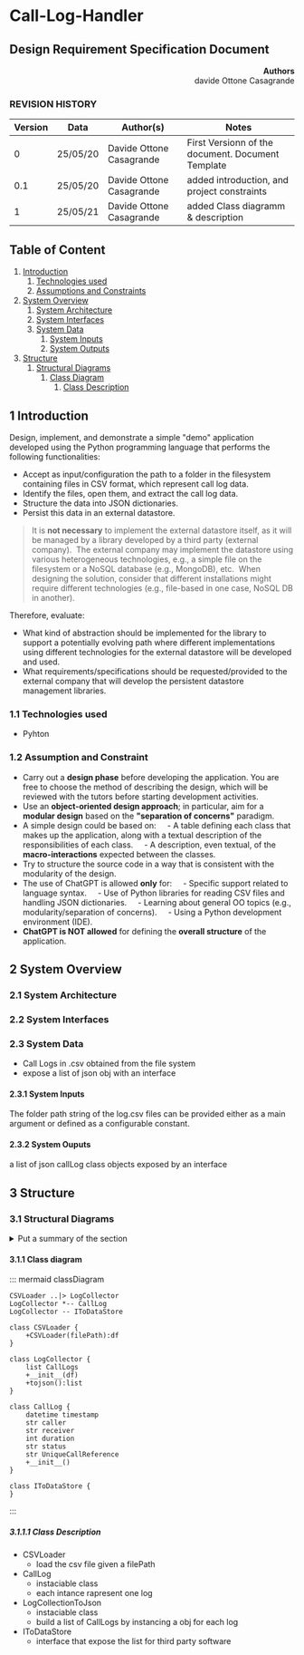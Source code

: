 # Call-Log-Handler

## Design Requirement Specification Document


<div align='right'> <b> Authors </b> <br> davide Ottone Casagrande</div>

### REVISION HISTORY

Version | Data | Author(s)| Notes
---------|------|--------|------
0 | 25/05/20 | Davide Ottone Casagrande | First Versionn of the document. Document Template
0.1 | 25/05/20 | Davide Ottone Casagrande | added introduction, and project constraints
1 | 25/05/21 | Davide Ottone Casagrande | added Class diagramm & description

## Table of Content

1. [Introduction](#intro)
    1. [Technologies used](#tech)
    2. [Assumptions and Constraints](#constraints)
2. [System Overview](#system-overview)
    1. [System Architecture](#architecture)
    2. [System Interfaces](#interfaces)
    3. [System Data](#data)
        1. [System Inputs](#inputs)
        2. [System Outputs](#outputs)
3. [Structure](#struct)
    1. [Structural Diagrams](#sd)
        1. [Class Diagram](#cd)
            1. [Class Description](#cd-description)

##  <a name="intro"></a>  1 Introduction
Design, implement, and demonstrate a simple "demo" application developed using the Python programming language that performs the following functionalities:

- Accept as input/configuration the path to a folder in the filesystem containing files in CSV format, which represent call log data.
- Identify the files, open them, and extract the call log data.
- Structure the data into JSON dictionaries.
- Persist this data in an external datastore.

> It is **not necessary** to implement the external datastore itself, as it will be managed by a library developed by a third party (external company).  
> The external company may implement the datastore using various heterogeneous technologies, e.g., a simple file on the filesystem or a NoSQL database (e.g., MongoDB), etc.  
> When designing the solution, consider that different installations might require different technologies (e.g., file-based in one case, NoSQL DB in another).

Therefore, evaluate:
- What kind of abstraction should be implemented for the library to support a potentially evolving path where different implementations using different technologies for the external datastore will be developed and used.
- What requirements/specifications should be requested/provided to the external company that will develop the persistent datastore management libraries.


### <a name="tech"></a> 1.1 Technologies used
- Pyhton

### <a name="constraints"></a> 1.2 Assumption and Constraint 
- Carry out a **design phase** before developing the application. You are free to choose the method of describing the design, which will be reviewed with the tutors before starting development activities.
- Use an **object-oriented design approach**; in particular, aim for a **modular design** based on the **"separation of concerns"** paradigm.
- A simple design could be based on:
    - A table defining each class that makes up the application, along with a textual description of the responsibilities of each class.
    - A description, even textual, of the **macro-interactions** expected between the classes.
- Try to structure the source code in a way that is consistent with the modularity of the design.
- The use of ChatGPT is allowed **only** for:
    - Specific support related to language syntax.
    - Use of Python libraries for reading CSV files and handling JSON dictionaries.
    - Learning about general OO topics (e.g., modularity/separation of concerns).
    - Using a Python development environment (IDE).
- **ChatGPT is NOT allowed** for defining the **overall structure** of the application.   

## <a name="system-overview"></a>  2 System Overview

### <a name="architecture"></a>  2.1 System Architecture

### <a name="interfaces"></a>  2.2 System Interfaces

### <a name="data"></a>  2.3 System Data
- Call Logs in .csv obtained from the file system
- expose a list of json obj with  an interface

#### <a name="inputs"></a>  2.3.1 System Inputs
The folder path string of the log.csv files can be provided either as a main argument or defined as a configurable constant.

#### <a name="outputs"></a>  2.3.2 System Ouputs
a list of json callLog class objects exposed by an interface

## <a name="struct"></a>  3 Structure

### <a name="sd"></a>  3.1 Structural Diagrams
<details> 
    <summary> Put a summary of the section
    </summary>
    <p>This sub section should describe ...</p>
</details>

#### <a name="cd"></a>  3.1.1 Class diagram
::: mermaid
classDiagram

    CSVLoader ..|> LogCollector
    LogCollector *-- CallLog
    LogCollector -- IToDataStore

    class CSVLoader {
        +CSVLoader(filePath):df
    }

    class LogCollector {
        list CallLogs 
        +__init__(df)
        +tojson():list
    }

    class CallLog {
        datetime timestamp
        str caller
        str receiver
        int duration
        str status
        str UniqueCallReference
        +__init__()
    }

    class IToDataStore {
    }
:::
##### <a name="cd-description"></a>  3.1.1.1 Class Description
- CSVLoader
    - load the csv file given a filePath
- CallLog
    - instaciable class
    - each intance rapresent one log
- LogCollectionToJson
    - instaciable class
    - build a list of CallLogs by instancing a obj for each log
- IToDataStore
    - interface that expose the list for third party software